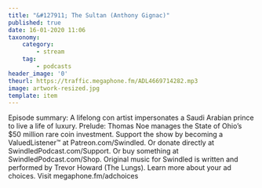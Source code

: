 ```yaml
---
title: "&#127911; The Sultan (Anthony Gignac)"
published: true
date: 16-01-2020 11:06
taxonomy:
    category:
        - stream
    tag:
        - podcasts
header_image: '0'
theurl: https://traffic.megaphone.fm/ADL4669714282.mp3
image: artwork-resized.jpg
template: item
--- 
```

Episode summary: A lifelong con artist impersonates a Saudi Arabian prince to live a life of luxury. Prelude: Thomas Noe manages the State of Ohio’s $50 million rare coin investment. Support the show by becoming a ValuedListener™ at Patreon.com/Swindled. Or donate directly at SwindledPodcast.com/Support. Or buy something at SwindledPodcast.com/Shop. Original music for Swindled is written and performed by Trevor Howard (The Lungs). Learn more about your ad choices. Visit megaphone.fm/adchoices
